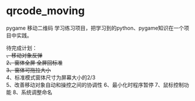 # qrcode_moving
pygame 移动二维码
学习练习项目，把学习到的python、pygame知识在一个项目中实践。

待完成计划：  
~~、移动对象反弹~~  
~~2、窗体全屏 全屏回标准~~  
~~3、窗体可拖拉大小~~  
4、标准模式窗体尺寸为屏幕大小的2/3  
5、改善移动对象自动和操控之间的协调性
6、最小化时程序暂停
7、鼠标控制功能
8、系统调整命名



